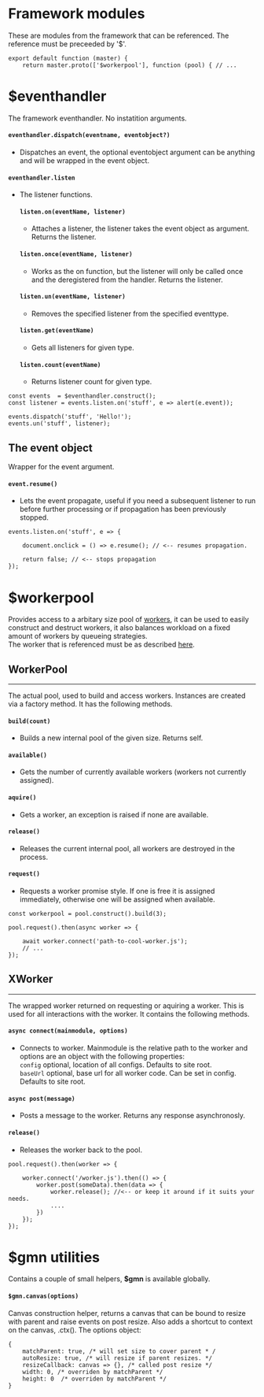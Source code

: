 # Framework modules

These are modules from the framework that can be referenced. The reference must be preceeded by '$'.
```
export default function (master) {
    return master.proto(['$workerpool'], function (pool) { // ...
```

# $eventhandler

The framework eventhandler. No instatition arguments.

#### ```eventhandler.dispatch(eventname, eventobject?)```

- Dispatches an event, the optional eventobject argument can be anything and will be wrapped in the event object.

#### ```eventhandler.listen```

- The listener functions.

    #### ```listen.on(eventName, listener)```

    - Attaches a listener, the listener takes the event object as argument. Returns the listener.

    #### ```listen.once(eventName, listener)```

    - Works as the on function, but the listener will only be called once and the deregistered from the handler. Returns the listener.

    #### ```listen.un(eventName, listener)```

    - Removes the specified listener from the specified eventtype.

    #### ```listen.get(eventName)```

    - Gets all listeners for given type.

    #### ```listen.count(eventName)```

    - Returns listener count for given type.

```
const events  = $eventhandler.construct();
const listener = events.listen.on('stuff', e => alert(e.event));

events.dispatch('stuff', 'Hello!');
events.un('stuff', listener);
```
## The event object

Wrapper for the event argument.

#### ```event.resume()```

- Lets the event propagate, useful if you need a subsequent listener to run before further processing or if propagation has been previously stopped.

```
events.listen.on('stuff', e => {

    document.onclick = () => e.resume(); // <-- resumes propagation.

    return false; // <-- stops propagation
});
```
# $workerpool

Provides access to a arbitary size pool of [workers](https://html.spec.whatwg.org/multipage/workers.html#workers), it can be used to easily construct and destruct workers, it also balances workload on a fixed amount of workers by queueing strategies.  
The worker that is referenced must be as described [here](readme.md).


## WorkerPool
---
The actual pool, used to build and access workers. Instances are created via a factory method. It has the following methods.

#### ```build(count)```

- Builds a new internal pool of the given size. Returns self.

#### ```available()```

- Gets the number of currently available workers (workers not currently assigned).

#### ```aquire()```

- Gets a worker, an exception is raised if none are available.

#### ```release()```

- Releases the current internal pool, all workers are destroyed in the process.

#### ```request()```

- Requests a worker promise style. If one is free it is assigned immediately, otherwise one will be assigned when available.

```
const workerpool = pool.construct().build(3);

pool.request().then(async worker => {

    await worker.connect('path-to-cool-worker.js');
    // ...
});
```

## XWorker
---
The wrapped worker returned on requesting or aquiring a worker. This is used for all interactions with the worker. It contains the following methods.

#### ```async connect(mainmodule, options)```

- Connects to worker. Mainmodule is the relative path to the worker and options are an object with the following properties:  
```config``` optional, location of all configs. Defaults to site root.  
```baseUrl``` optional, base url for all worker code. Can be set in config. Defaults to site root.  

#### ```async post(message)```

- Posts a message to the worker. Returns any response asynchronosly.

#### ```release()```

- Releases the worker back to the pool.

```
pool.request().then(worker => {

    worker.connect('/worker.js').then(() => {
        worker.post(someData).then(data => {
            worker.release(); //<-- or keep it around if it suits your needs.
            ....
        })
    });
});
```

# $gmn utilities

Contains a couple of small helpers, **$gmn** is available globally.

#### ```$gmn.canvas(options)```

Canvas construction helper, returns a canvas that can be bound to resize with parent and raise events on post resize. Also adds a shortcut to context on the canvas, .ctx(). The options object:
```
{
    matchParent: true, /* will set size to cover parent * /
    autoResize: true, /* will resize if parent resizes. */
    resizeCallback: canvas => {}, /* called post resize */
    width: 0, /* overriden by matchParent */
    height: 0  /* overriden by matchParent */
}
```